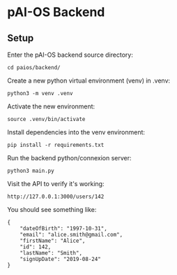 # pAI-OS Backend

## Setup

Enter the pAI-OS backend source directory:

    cd paios/backend/

Create a new python virtual environment (venv) in .venv:

    python3 -m venv .venv

Activate the new environment:

    source .venv/bin/activate

Install dependencies into the venv environment:

    pip install -r requirements.txt

Run the backend python/connexion server:

    python3 main.py

Visit the API to verify it's working:

    http://127.0.0.1:3000/users/142

You should see something like:

    {
        "dateOfBirth": "1997-10-31",
        "email": "alice.smith@gmail.com",
        "firstName": "Alice",
        "id": 142,
        "lastName": "Smith",
        "signUpDate": "2019-08-24"
    }
